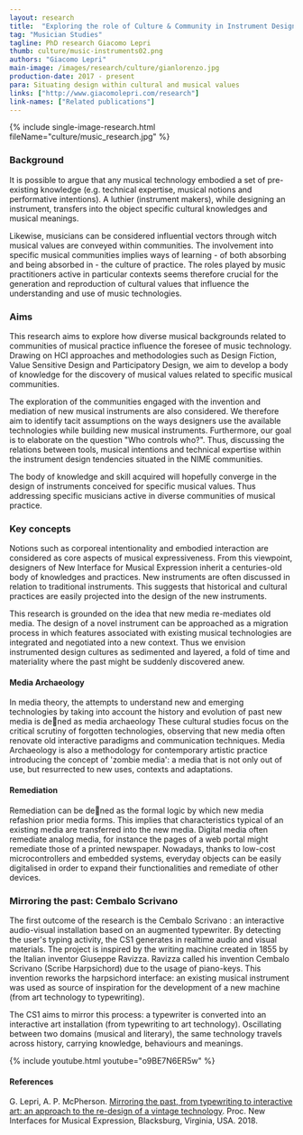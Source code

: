 ```yaml
---
layout: research
title:  "Exploring the role of Culture & Community in Instrument Design"
tag: "Musician Studies"
tagline: PhD research Giacomo Lepri
thumb: culture/music-instruments02.png
authors: "Giacomo Lepri"
main-image: /images/research/culture/gianlorenzo.jpg
production-date: 2017 - present
para: Situating design within cultural and musical values
links: ["http://www.giacomolepri.com/research"]
link-names: ["Related publications"]
---
```

{% include single-image-research.html fileName="culture/music_research.jpg" %}

### Background

It is possible to argue that any musical technology embodied a set of pre-existing knowledge (e.g. technical expertise, musical notions and performative intentions). A luthier (instrument makers), while designing an instrument, transfers into the object specific cultural knowledges and musical meanings.

Likewise, musicians can be considered influential vectors through witch musical values are conveyed within communities. The involvement into specific musical communities implies ways of learning - of both absorbing and being absorbed in - the culture of practice. The roles played by music practitioners active in particular contexts seems therefore crucial for the generation and reproduction of cultural values that influence the understanding and use of music technologies.

### Aims

This research aims to explore how diverse musical backgrounds related to communities of musical practice influence the foresee of music technology. Drawing on HCI approaches and methodologies such as Design Fiction, Value Sensitive Design and Participatory Design, we aim to develop a body of knowledge for the discovery of musical values related to specific musical communities.

The exploration of the communities engaged with the invention and mediation of new musical instruments are also considered. We therefore aim to identify tacit assumptions on the ways designers use the available technologies while building new musical instruments. Furthermore, our goal is to elaborate on the question "Who controls who?". Thus, discussing the relations between tools, musical intentions and technical expertise within the instrument design tendencies situated in the NIME communities.

The body of knowledge and skill acquired will hopefully converge in the design of instruments conceived for specific musical values. Thus addressing specific musicians active in diverse communities of musical practice.

### Key concepts

Notions such as corporeal intentionality and embodied interaction are considered as core aspects of musical expressiveness. From this viewpoint, designers of New Interface for Musical Expression inherit a centuries-old body of knowledges and practices. New instruments are often discussed in relation to traditional instruments. This suggests that historical and cultural practices are easily projected into the design of the new instruments.

This research is grounded on the idea that new media re-mediates old media. The design of a novel instrument can be approached as a migration process in which features associated with existing musical technologies are integrated and negotiated into a new context. Thus we envision instrumented design cultures as sedimented and layered, a fold of time and materiality where the past might be suddenly discovered anew.

#### Media Archaeology

In media theory, the attempts to understand new and emerging technologies by taking into account the history
and evolution of past new media is dened as media archaeology These cultural studies focus on the critical scrutiny of forgotten technologies, observing that new media often renovate old interactive paradigms and communication techniques. Media Archaeology is also a methodology for contemporary artistic practice introducing the concept of 'zombie media': a media that is not only out of use, but resurrected to new uses, contexts and adaptations.

#### Remediation

Remediation can be dened as the formal logic by which new media refashion prior media forms. This implies that characteristics typical of an existing media are transferred into the new media. Digital media often remediate analog media, for instance the pages of a web portal might remediate those of a printed newspaper. Nowadays, thanks to low-cost microcontrollers and embedded systems, everyday objects can be easily digitalised in order to expand their functionalities and remediate of other devices.

### Mirroring the past: Cembalo Scrivano

The first outcome of the research is the Cembalo Scrivano : an interactive audio-visual installation based on an augmented typewriter. By detecting the user's typing activity, the CS1 generates in realtime audio and visual materials. The project is inspired by the writing machine created in 1855 by the Italian inventor Giuseppe Ravizza. Ravizza called his invention Cembalo Scrivano (Scribe Harpsichord) due to the usage of piano-keys. This invention reworks the harpsichord interface: an existing musical instrument was used as source of inspiration for the development of a new machine (from art technology to typewriting).

The CS1 aims to mirror this process: a typewriter is converted into an interactive art installation (from typewriting to art technology). Oscillating between two domains (musical and literary), the same technology travels across history, carrying knowledge, behaviours and meanings.

{% include youtube.html youtube="o9BE7N6ER5w" %}

#### References

G. Lepri, A. P. McPherson. [Mirroring the past, from typewriting to interactive art: an approach to the re-design of a vintage technology](http://www.nime.org/proceedings/2018/nime2018_paper0069.pdf). Proc. New Interfaces for Musical Expression, Blacksburg, Virginia, USA. 2018.
